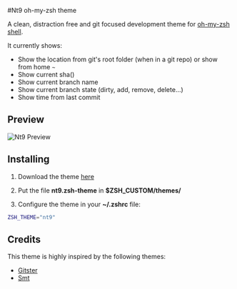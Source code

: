 #Nt9 oh-my-zsh theme

A clean, distraction free and git focused development theme for [oh-my-zsh shell](https://github.com/robbyrussell/oh-my-zsh). 

It currently shows:
* Show the location from git's root folder (when in a git repo) or show from home `~`
* Show current sha()
* Show current branch name
* Show current branch state (dirty, add, remove, delete...)
* Show time from last commit

## Preview

![Nt9 Preview](https://raw.githubusercontent.com/lenguyenthanh/nt9-oh-my-zsh-theme/master/nt9.png)

## Installing

1. Download the theme [here](https://raw.githubusercontent.com/lenguyenthanh/nt9-oh-my-zsh-theme/master/nt9.zsh-theme)

2. Put the file **nt9.zsh-theme** in **$ZSH_CUSTOM/themes/**

3. Configure the theme in your **~/.zshrc** file:

```bash
ZSH_THEME="nt9"
```
## Credits

This theme is highly inspired by the following themes:
* [Gitster](https://github.com/shashankmehta/dotfiles/blob/master/thesetup/zsh/.oh-my-zsh/custom/themes/gitster.zsh-theme)
* [Smt](https://github.com/robbyrussell/oh-my-zsh/wiki/Themes#smt)
